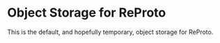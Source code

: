 # Object Storage for ReProto

This is the default, and hopefully temporary, object storage for ReProto.
